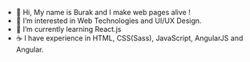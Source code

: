 - 👋 Hi, My name is Burak and I make web pages alive !
- 👀 I’m interested in Web Technologies and UI/UX Design.
- 🌱 I’m currently learning React.js
- ☕️ I have experience in HTML, CSS(Sass), JavaScript, AngularJS and Angular.

<!---
dburak/dburak is a ✨ special ✨ repository because its `README.md` (this file) appears on your GitHub profile.
You can click the Preview link to take a look at your changes.
--->
